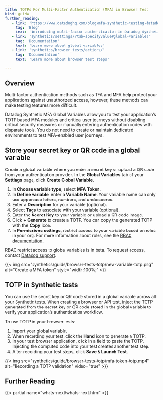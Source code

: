 ```yaml
---
title: TOTPs For Multi-Factor Authentication (MFA) in Browser Test
kind: guide
further_reading:
   - link: 'https://www.datadoghq.com/blog/mfa-synthetic-testing-datadog/'
     tag: 'Blog'
     text: 'Introducing multi-factor authentication in Datadog Synthetic tests'
   - link: 'synthetics/settings/?tab=specifyvalue#global-variables'
     tag: 'Documentation'
     text: 'Learn more about global variables'
   - link: 'synthetics/browser_tests/actions/'
     tag: 'Documentation'
     text: 'Learn more about browser test steps'
 
---
```


## Overview

Multi-factor authentication methods such as TFA and MFA help protect your applications against unauthorized access, however, these methods can make testing features more difficult.

Datadog Synthetic MFA Global Variables allow you to test your application’s TOTP based MFA modules and critical user journeys without disabling critical security measures or manually entering authentication codes with disparate tools. You do not need to create or maintain dedicated environments to test MFA-enabled user journeys.

## Store your secret key or QR code in a global variable

Create a global variable where you enter a secret key or upload a QR code from your authentication provider. In the **Global Variables** tab of your **Settings** page, click **Create Global Variable**.
1. In **Choose variable type**, select **MFA Token**.
2. In **Define variable**, enter a **Variable Name**. Your variable name can only use uppercase letters, numbers, and underscores.
3. Enter a **Description** for your variable (optional).
4. Select **Tags** to associate with your variable (optional).
5. Enter the **Secret Key** to your variable or upload a QR code image.
6. Click **+ Generate** to create a TOTP. You can copy the generated TOTP with the **Copy** icon.
7. In **Permissions settings**, restrict access to your variable based on roles in your org. For more information about roles, see the [RBAC documentation][1].
<div class="alert alert-warning">
RBAC restrict access to global variables is in beta. To request access, contact <a href="https://docs.datadoghq.com/help/">Datadog support</a>.</div>  

{{< img src="synthetics/guide/browser-tests-totp/new-variable-totp.png" alt="Create a MFA token" style="width:100%;" >}}

## TOTP in Synthetic tests
You can use the secret key or QR code stored in a global variable across all your Synthetic tests. When creating a browser or API test, inject the TOTP generated from the secret key or QR code stored in the global variable to verify your application’s authentication workflow.

To use TOTP in your browser tests:
1. Import your global variable.
2. When recording your test, click the **Hand** icon to generate a TOTP. 
3. In your test browser application, click in a field to paste the TOTP. Injecting the computed code into your test creates another test step. 
4. After recording your test steps, click **Save & Launch Test**.

{{< img src="synthetics/guide/browser-tests-totp/mfa-token-totp.mp4" alt="Recording a TOTP validation" video="true" >}}

## Further Reading

{{< partial name="whats-next/whats-next.html" >}}

[1]: /account_management/rbac/?tab=datadogapplication#custom-roles
